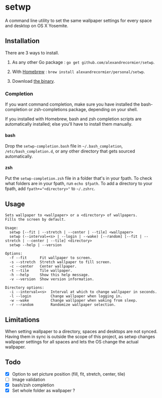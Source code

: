 # setwp
A command line utility to set the same wallpaper settings for every space and desktop on OS X Yosemite.

## Installation
There are 3 ways to install.

1. As any other Go package : `go get github.com/alexandrecormier/setwp`.

2. With [Homebrew](http://brew.sh/) : `brew install alexandrecormier/personal/setwp`.

3. Download [the binary](https://github.com/alexandrecormier/setwp/releases/download/v1.0.3/setwp-v1.0.3.tar.gz).

### Completion
If you want command completion, make sure you have installed the bash-completion or zsh-completions package, depending on your shell.

If you installed with Homebrew, bash and zsh completion scripts are automatically installed; else you'll have to install them manually.

#### bash
Drop the `setwp-completion.bash` file in `~/.bash_completion`, `/etc/bash_completion.d`, or any other directory that gets sourced automatically.

#### zsh
Put the `setwp-completion.zsh` file in a folder that's in your fpath. To check what folders are in your fpath, run `echo $fpath`. To add a directory to your fpath, add `fpath+="<directory>"` to `~/.zshrc`.

## Usage
~~~
Sets wallpaper to <wallpaper> or a <directory> of wallpapers.
Fills the screen by default.

Usage:
  setwp [--fit | --stretch | --center | --tile] <wallpaper>
  setwp (--interval=<s> | --login | --wake) [--random] [--fit | --stretch | --center | --tile] <directory>
  setwp --help | --version

Options:
  -f --fit      Fit wallpaper to screen.
  -s --stretch  Stretch wallpaper to fill screen.
  -c --center   Center wallpaper.
  -t --tile     Tile wallpaper.
  -h --help     Show this help message.
  -v --version  Show version information.

Directory options:
  -i --interval=<s>  Interval at which to change wallpaper in seconds.
  -l --login         Change wallpaper when logging in.
  -w --wake          Change wallpaper when waking from sleep.
  -r --random        Randomize wallpaper selection.
~~~

## Limitations
When setting wallpaper to a directory, spaces and desktops are not synced. Having them in sync is outside the scope of this project, as setwp changes wallpaper settings for all spaces and lets the OS change the actual wallpaper.

## Todo
- [x] Option to set picture position (fill, fit, stretch, center, tile)
- [ ] Image validation
- [x] bash/zsh completion
- [x] Set whole folder as wallpaper ?
